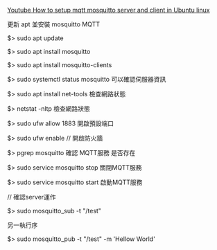 
[Youtube How to setup mqtt mosquitto server and client in Ubuntu linux](https://www.youtube.com/watch?v=tN2pzbKxCd0)

更新 apt 並安裝 mosquitto MQTT

$> sudo apt update

$> sudo apt install mosquitto

$> sudo apt install mosquitto-clients

$> sudo systemctl status mosquitto  可以確認伺服器資訊

$> sudo apt install net-tools 檢查網路狀態

$> netstat -nltp 檢查網路狀態

$> sudo ufw allow 1883  開啟預設端口

$> sudo ufw enable // 開啟防火牆

$> pgrep mosquitto 確認 MQTT服務 是否存在

$> sudo service mosquitto stop  關閉MQTT服務

$> sudo service mosquitto start 啟動MQTT服務


// 確認server運作

$> sudo mosquitto_sub -t "/test"

另一執行序

$> sudo mosquitto_pub -t "/test" -m 'Hellow World'




